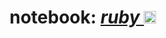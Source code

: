 <h1 align="center">
  <b> notebook: <i> <a href="#"> ruby </a> </i> </b>
  <a href="#"> <img height="20" src="https://cdn.jsdelivr.net/gh/devicons/devicon/icons/ruby/ruby-original.svg" /> </a>
</h1>
